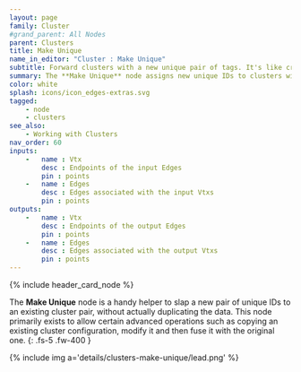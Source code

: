 ```yaml
---
layout: page
family: Cluster
#grand_parent: All Nodes
parent: Clusters
title: Make Unique
name_in_editor: "Cluster : Make Unique"
subtitle: Forward clusters with a new unique pair of tags. It's like creating a copy, only much faster.
summary: The **Make Unique** node assigns new unique IDs to clusters without duplicating the data, enabling advanced operations like copying and modifying existing clusters before merging them with the original.
color: white
splash: icons/icon_edges-extras.svg
tagged:
    - node
    - clusters
see_also:
    - Working with Clusters
nav_order: 60
inputs:
    -   name : Vtx
        desc : Endpoints of the input Edges
        pin : points
    -   name : Edges
        desc : Edges associated with the input Vtxs
        pin : points
outputs:
    -   name : Vtx
        desc : Endpoints of the output Edges
        pin : points
    -   name : Edges
        desc : Edges associated with the output Vtxs
        pin : points
---
```


{% include header_card_node %}

The **Make Unique** node is a handy helper to slap a new pair of unique IDs to an existing cluster pair, without actually duplicating the data. This node primarily exists to allow certain advanced operations such as copying an existing cluster configuration, modify it and then fuse it with the original one.
{: .fs-5 .fw-400 } 

{% include img a='details/clusters-make-unique/lead.png' %}

